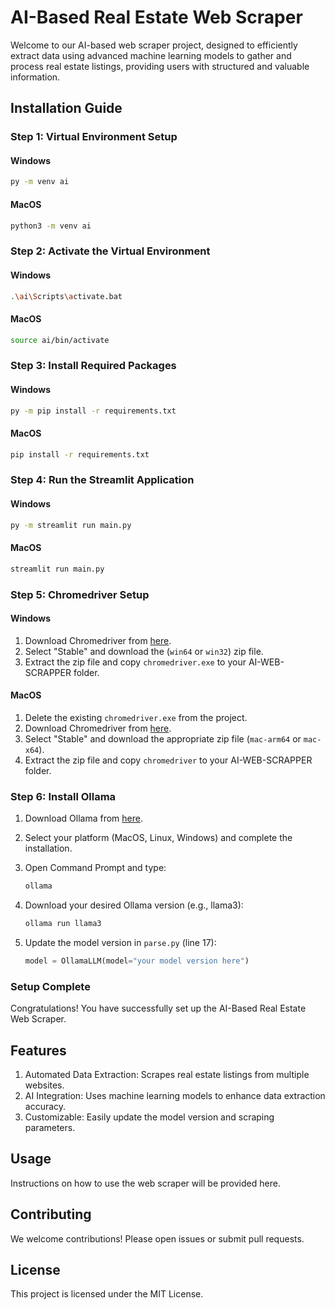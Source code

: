 # AI-Based Real Estate Web Scraper

Welcome to our AI-based web scraper project, designed to efficiently extract data using advanced machine learning models to gather and process real estate listings, providing users with structured and valuable information.

## Installation Guide

### Step 1: Virtual Environment Setup

#### Windows

```bash
py -m venv ai
```

#### MacOS

```bash
python3 -m venv ai
```

### Step 2: Activate the Virtual Environment

#### Windows

```bash
.\ai\Scripts\activate.bat
```

#### MacOS

```bash
source ai/bin/activate
```

### Step 3: Install Required Packages

#### Windows

```bash
py -m pip install -r requirements.txt
```

#### MacOS

```bash
pip install -r requirements.txt
```

### Step 4: Run the Streamlit Application

#### Windows

```bash
py -m streamlit run main.py
```

#### MacOS

```bash
streamlit run main.py
```

### Step 5: Chromedriver Setup

#### Windows

1. Download Chromedriver from [here](https://googlechromelabs.github.io/chrome-for-testing/#stable).
2. Select "Stable" and download the (`win64` or `win32`) zip file.
3. Extract the zip file and copy `chromedriver.exe` to your AI-WEB-SCRAPPER folder.

#### MacOS

1. Delete the existing `chromedriver.exe` from the project.
2. Download Chromedriver from [here](https://googlechromelabs.github.io/chrome-for-testing/#stable).
3. Select "Stable" and download the appropriate zip file (`mac-arm64` or `mac-x64`).
4. Extract the zip file and copy `chromedriver` to your AI-WEB-SCRAPPER folder.

### Step 6: Install Ollama

1. Download Ollama from [here](https://ollama.com/download).
2. Select your platform (MacOS, Linux, Windows) and complete the installation.

3. Open Command Prompt and type:
   ```bash
   ollama
   ```
4. Download your desired Ollama version (e.g., llama3):

   ```bash
   ollama run llama3
   ```

5. Update the model version in `parse.py` (line 17):

   ```python
   model = OllamaLLM(model="your model version here")
   ```

### Setup Complete

Congratulations! You have successfully set up the AI-Based Real Estate Web Scraper.

## Features

1. Automated Data Extraction: Scrapes real estate listings from multiple websites.
2. AI Integration: Uses machine learning models to enhance data extraction accuracy.
3. Customizable: Easily update the model version and scraping parameters.

## Usage

Instructions on how to use the web scraper will be provided here.

## Contributing

We welcome contributions! Please open issues or submit pull requests.

## License

This project is licensed under the MIT License.
